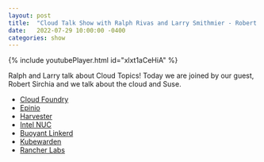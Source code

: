 ```yaml
---
layout: post
title:  "Cloud Talk Show with Ralph Rivas and Larry Smithmier - Robert Sirchia talks cloud"
date:   2022-07-29 10:00:00 -0400
categories: show
--- 
```

{% include youtubePlayer.html id="xlxt1aCeHiA" %} 

Ralph and Larry talk about Cloud Topics!
Today we are joined by our guest, Robert Sirchia and we talk about the cloud and Suse.

- [Cloud Foundry](https://www.cloudfoundry.org/)
- [Epinio](https://epinio.io/)
- [Harvester](https://www.suse.com/products/harvester/)
- [Intel NUC](https://www.intel.com/content/www/us/en/products/details/nuc.html)
- [Buoyant Linkerd](https://buoyant.io/linkerd)
- [Kubewarden](https://www.kubewarden.io/)
- [Rancher Labs](https://rancher.com/)